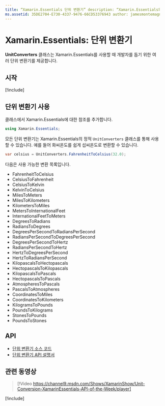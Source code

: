```yaml
---
title: “Xamarin.Essentials 단위 변환기” description: “Xamarin.Essentials의 UnitConverters 클래스는 Xamarin.Essentials를 사용할 때 개발자를 돕기 위한 여러 단위 변환기를 제공합니다.”
ms.assetid: 35DE2704-E730-4337-9476-66CD53376943 author: jamesmontemagno ms.custom: video ms.author: jamont ms.date: 01/06/2020 no-loc: [Xamarin.Forms, Xamarin.Essentials]
---
```


# <a name="xamarinessentials-unit-converters"></a>Xamarin.Essentials: 단위 변환기

**UnitConverters** 클래스는 Xamarin.Essentials를 사용할 때 개발자를 돕기 위한 여러 단위 변환기를 제공합니다.

## <a name="get-started"></a>시작

[!include[](~/essentials/includes/get-started.md)]

## <a name="using-unit-converters"></a>단위 변환기 사용

클래스에서 Xamarin.Essentials에 대한 참조를 추가합니다.

```csharp
using Xamarin.Essentials;
```

모든 단위 변환기는 Xamarin.Essentials의 정적 `UnitConverters` 클래스를 통해 사용할 수 있습니다. 예를 들어 화씨온도를 쉽게 섭씨온도로 변환할 수 있습니다.

```csharp
var celsius = UnitConverters.FahrenheitToCelsius(32.0);
```

다음은 사용 가능한 변환 목록입니다.

- FahrenheitToCelsius
- CelsiusToFahrenheit
- CelsiusToKelvin
- KelvinToCelsius
- MilesToMeters
- MilesToKilometers
- KilometersToMiles
- MetersToInternationalFeet
- InternationalFeetToMeters
- DegreesToRadians
- RadiansToDegrees
- DegreesPerSecondToRadiansPerSecond
- RadiansPerSecondToDegreesPerSecond
- DegreesPerSecondToHertz
- RadiansPerSecondToHertz
- HertzToDegreesPerSecond
- HertzToRadiansPerSecond
- KilopascalsToHectopascals
- HectopascalsToKilopascals
- KilopascalsToPascals
- HectopascalsToPascals
- AtmospheresToPascals
- PascalsToAtmospheres
- CoordinatesToMiles
- CoordinatesToKilometers
- KilogramsToPounds
- PoundsToKilograms
- StonesToPounds
- PoundsToStones

## <a name="api"></a>API

- [단위 변환기 소스 코드](https://github.com/xamarin/Essentials/tree/master/Xamarin.Essentials/Types/UnitConverters.shared.cs)
- [단위 변환기 API 설명서](xref:Xamarin.Essentials.UnitConverters)

## <a name="related-video"></a>관련 동영상

> [!Video https://channel9.msdn.com/Shows/XamarinShow/Unit-Conversion-XamarinEssentials-API-of-the-Week/player]

[!include[](~/essentials/includes/xamarin-show-essentials.md)]
